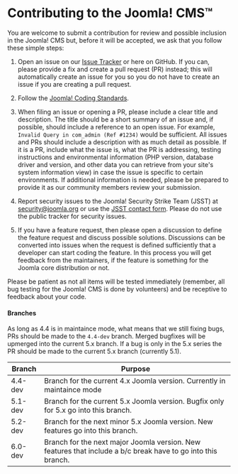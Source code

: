 Contributing to the Joomla! CMS™
===============
You are welcome to submit a contribution for review and possible inclusion in the Joomla! CMS but, before it will be accepted, we ask that you follow these simple steps:

1) Open an issue on our [Issue Tracker](https://issues.joomla.org/) or here on GitHub. If you can, please provide a fix and create a pull request (PR) instead; this will automatically create an issue for you so you do not have to create an issue if you are creating a pull request.

2) Follow the [Joomla! Coding Standards](https://developer.joomla.org/coding-standards.html).

3) When filing an issue or opening a PR, please include a clear title and description. The title should be a short summary of an issue and, if possible, should include a reference to an open issue. For example, `Invalid Query in com_admin (Ref #1234)` would be sufficient. All issues and PRs should include a description with as much detail as possible.
   If it is a PR, include what the issue is, what the PR is addressing, testing instructions and environmental information (PHP version, database driver and version, and other data you can retrieve from your site's system information view) in case the issue is specific to certain environments. If additional information is needed, please be prepared to provide it as our community members review your submission.

4) Report security issues to the Joomla! Security Strike Team (JSST) at security@joomla.org or use the [JSST contact form](https://developer.joomla.org/contact-security-team.html). Please do not use the public tracker for security issues.

5) If you have a feature request, then please open a discussion to define the feature request and discuss possible solutions. Discussions can be converted into issues when the request is defined sufficiently that a developer can start coding the feature. In this process you will get feedback from the maintainers, if the feature is something for the Joomla core distribution or not.

Please be patient as not all items will be tested immediately (remember, all bug testing for the Joomla! CMS is done by volunteers) and be receptive to feedback about your code.

#### Branches
As long as 4.4 is in maintaince mode, what means that we still fixing bugs, PRs should be made to the `4.4-dev` branch. Merged bugfixes will be upmerged into the current 5.x branch. If a bug is only in the 5.x series the PR should be made to the current 5.x branch (currently 5.1).


| Branch | Purpose |
| ------ | ------- |
| 4.4-dev | Branch for the current 4.x Joomla version. Currently in maintaince mode |
| 5.1-dev | Branch for the current 5.x Joomla version. Bugfix only for 5.x go into this branch. |
| 5.2-dev | Branch for the next minor 5.x Joomla version. New features go into this branch. |
| 6.0-dev | Branch for the next major Joomla version. New features that include a b/c break have to go into this branch. |

